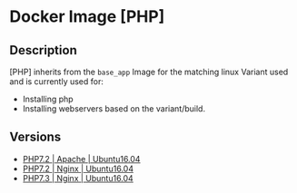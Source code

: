 Docker Image [PHP]  
==================

Description
-----------
[PHP] inherits from the `base_app` Image for the matching linux Variant used and is currently used for:
* Installing php 
* Installing webservers based on the variant/build. 

Versions 
--------
* [PHP7.2 | Apache | Ubuntu16.04](php7.2+apache+ubuntu-16.04/README.md)
* [PHP7.2 | Nginx | Ubuntu16.04](php7.2+nginx+ubuntu-16.04/README.md)
* [PHP7.3 | Nginx | Ubuntu16.04](php7.3+nginx+ubuntu-16.04/README.md)
